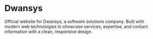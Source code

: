 # Dwansys
Official website for Dwansys, a software solutions company. Built with modern web technologies to showcase services, expertise, and contact information with a clean, responsive design.
